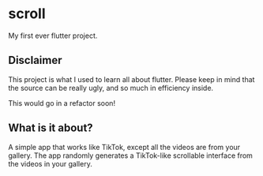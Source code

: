 # scroll

My first ever flutter project.

## Disclaimer

This project is what I used to learn all about flutter. Please keep in mind that the source can be really ugly, and so much in efficiency inside. 

This would go in a refactor soon!

## What is it about?

A simple app that works like TikTok, except all the videos are from your gallery. The app randomly generates a TikTok-like scrollable interface from the videos in your gallery.
